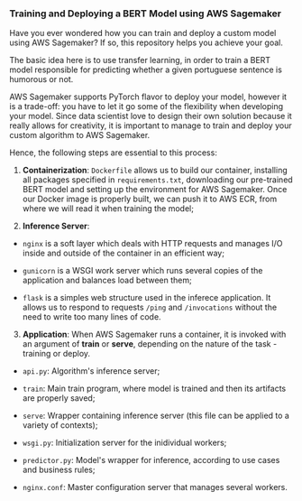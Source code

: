 ### Training and Deploying a BERT Model using AWS Sagemaker

Have you ever wondered how you can train and deploy a custom model using AWS Sagemaker? If so, this repository helps you achieve your goal.

The basic idea here is to use transfer learning, in order to train a BERT model responsible for predicting whether a given portuguese sentence is humorous or not.

AWS Sagemaker supports PyTorch flavor to deploy your model, however it is a trade-off: you have to let it go some of the flexibility when developing your model. Since data scientist love to design their own solution because it really allows for creativity, it is important to manage to train and deploy your custom algorithm to AWS Sagemaker.

Hence, the following steps are essential to this process:

1. **Containerization**: `Dockerfile` allows us to build our container, installing all packages specified in `requirements.txt`, downloading our pre-trained BERT model and setting up the environment for AWS Sagemaker. Once our Docker image is properly built, we can push it to AWS ECR, from where we will read it when training the model;  

2. **Inference Server**:

* `nginx` is a soft layer which deals with HTTP requests and manages I/O inside and outside of the container in an efficient way;  

* `gunicorn` is a WSGI work server which runs several copies of the application and balances load between them;  

* `flask` is a simples web structure used in the inferece application. It allows us to respond to requests `/ping` and `/invocations` without the need to write too many lines of code.  

3. **Application**: When AWS Sagemaker runs a container, it is invoked with an argument of **train** or **serve**, depending on the nature of the task - training or deploy. 

* `api.py`: Algorithm's inference server;  

* `train`: Main train program, where model is trained and then its artifacts are properly saved;  

* `serve`: Wrapper containing inference server (this file can be applied to a variety of contexts);  

* `wsgi.py`: Initialization server for the inidividual workers;  

* `predictor.py`: Model's wrapper for inference, according to use cases and business rules;  

* `nginx.conf`: Master configuration server that manages several workers.
